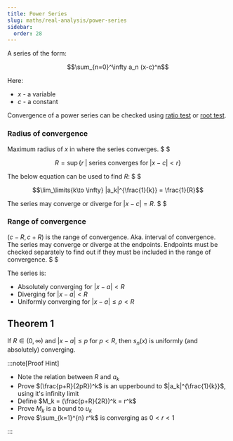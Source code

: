 ```yaml
---
title: Power Series
slug: maths/real-analysis/power-series
sidebar:
  order: 28
---
```


A series of the form:

```math
\sum_{n=0}^\infty
a_n (x-c)^n
```

Here:

- $x$ - a variable
- $c$ - a constant

Convergence of a power series can be checked using
[ratio test](/maths/real-analysis/convergence-tests#ratio-test) or
[root test](/maths/real-analysis/convergence-tests#root-test).

### Radius of convergence

Maximum radius of $x$ in where the series converges. $ $

```math
R = \sup{\big\{r\;|\; \text{series converges for}\; \lvert x-c \rvert < r\big\}}
```

The below equation can be used to find $R$: $ $

```math
\lim_\limits{k\to \infty} |a_k|^{\frac{1}{k}} = \frac{1}{R}
```

The series may converge or diverge for $\lvert x - c \rvert = R$. $ $

### Range of convergence

$(c-R,c+R)$ is the range of convergence. Aka. interval of convergence. The
series may converge or diverge at the endpoints. Endpoints must be checked
separately to find out if they must be included in the range of convergence. $ $

The series is:

- Absolutely converging for $\lvert x-a \rvert \lt R$
- Diverging for $\lvert x-a \rvert \lt R$
- Uniformly converging for $\lvert x-a \rvert \le \rho \lt R$

## Theorem 1

If $R \in (0,\infty)$ and $\lvert x-a \rvert \le p$ for $p \lt R$, then $s_n(x)$
is uniformly (and absolutely) converging.

:::note[Proof Hint]

- Note the relation between $R$ and $a_k$
- Prove $(\frac{p+R}{2pR})^k$ is an upperbound to $|a_k|^{\frac{1}{k}}$, using
  it's infinity limit
- Define $M_k = (\frac{p+R}{2R})^k = r^k$
- Prove $M_k$ is a bound to $u_k$
- Prove $\sum_{k=1}^{n} r^k$ is converging as $0\lt r\lt 1$

:::
